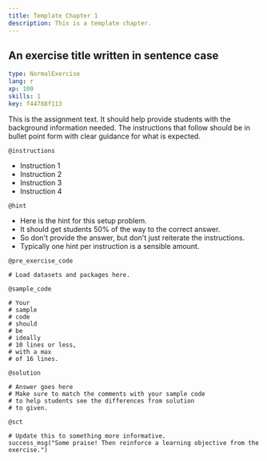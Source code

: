 ```yaml
---
title: Template Chapter 1
description: This is a template chapter.
---
```


## An exercise title written in sentence case

```yaml
type: NormalExercise
lang: r
xp: 100
skills: 1
key: f44788f113
```

This is the assignment text. It should help provide students with the background information needed.
The instructions that follow should be in bullet point form with clear guidance for what is expected.

`@instructions`
- Instruction 1
- Instruction 2
- Instruction 3
- Instruction 4

`@hint`
- Here is the hint for this setup problem. 
- It should get students 50% of the way to the correct answer.
- So don't provide the answer, but don't just reiterate the instructions.
- Typically one hint per instruction is a sensible amount.

`@pre_exercise_code`

```{r}
# Load datasets and packages here.
```

`@sample_code`

```{r}
# Your
# sample
# code
# should
# be
# ideally
# 10 lines or less,
# with a max
# of 16 lines.
```

`@solution`

```{r}
# Answer goes here
# Make sure to match the comments with your sample code
# to help students see the differences from solution
# to given.
```

`@sct`

```{r}
# Update this to something more informative.
success_msg("Some praise! Then reinforce a learning objective from the exercise.")
```
